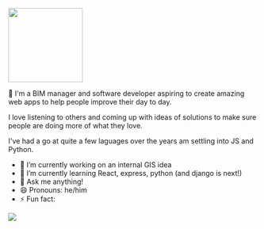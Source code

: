 <a href="URL_REDIRECT" target="blank"><img align="center" src="https://mir-s3-cdn-cf.behance.net/e6471281af8ee8f40abc900ab8bb85ef/29d9774e-6fc6-42c3-9a59-8f42244c7840_rwc_0x429x1920x298x1920.png?h=1862cbfc50818b9fdfd62e1850aa2812" height="150" /></a>

👋 I'm a BIM manager and software developer aspiring to create amazing web apps to help people improve their day to day.

I love listening to others and coming up with ideas of solutions to make sure people are doing more of what they love.

I've had a go at quite a few laguages over the years am settling into JS and Python.

- 🔭 I’m currently working on an internal GIS idea 
- 🌱 I’m currently learning React, express, python (and django is next!)
- 💬 Ask me anything!
- 😄 Pronouns: he/him
- ⚡ Fun fact: 


<!-- <a href="https://github.com/ninehundred/ninehundred-github-readme-stats">
  <img align="center" src="https://github-readme-stats.vercel.app/api/pin/?username=ninehundred&repo=ninehundred-github-readme-stats" />
</a>

<a href="https://github.com/ninehundred/ninehundred-top-languages">
  <img align="center" src="https://github-readme-stats.vercel.app/api/pin/?username=ninehundred&repo=ninehundred-top-languages" />
</a> -->

<a href="https://github.com/ninehundred/ninehundred-github-readme-stats">
  <img align="center" src="https://github-readme-stats.vercel.app/api/pin/?username=ninehundred&repo=ninehundred-github-readme-stats" />



